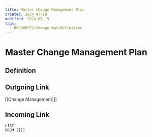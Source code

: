 ```yaml
---
title: Master Change Management Plan
created: 2024-07-19
modified: 2024-07-19
tags:
  - RESOURCES/change-mgt/definition
---
```

# Master Change Management Plan
## Definition

## Outgoing Link
[[Change Management]]]
## Incoming Link
```dataview
LIST
FROM [[]]
```
